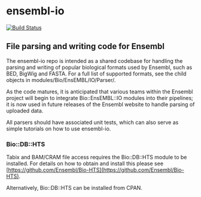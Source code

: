 # ensembl-io

[![Build Status](https://travis-ci.org/Ensembl/ensembl-io.svg?branch=master)][travis]

## File parsing and writing code for Ensembl

The ensembl-io repo is intended as a shared codebase for handling
the parsing and writing of popular biological formats used by Ensembl,
such as BED, BigWig and FASTA. For a full list of supported formats,
see the child objects in modules/Bio/EnsEMBL/IO/Parser/.

As the code matures, it is anticipated that various teams within the
Ensembl project will begin to integrate Bio::EnsEMBL::IO modules into
their pipelines; it is now used in future releases of the Ensembl
website to handle parsing of uploaded data.

All parsers should have associated unit tests, which can also serve as
simple tutorials on how to use ensembl-io.

### Bio::DB::HTS

Tabix and BAM/CRAM file access requires the Bio::DB::HTS module
to be installed. For details on how to obtain and install this please
see [https://github.com/Ensembl/Bio-HTS](https://github.com/Ensembl/Bio-HTS).

Alternatively, Bio::DB::HTS can be installed from CPAN.

[travis]: https://travis-ci.org/Ensembl/ensembl-io

